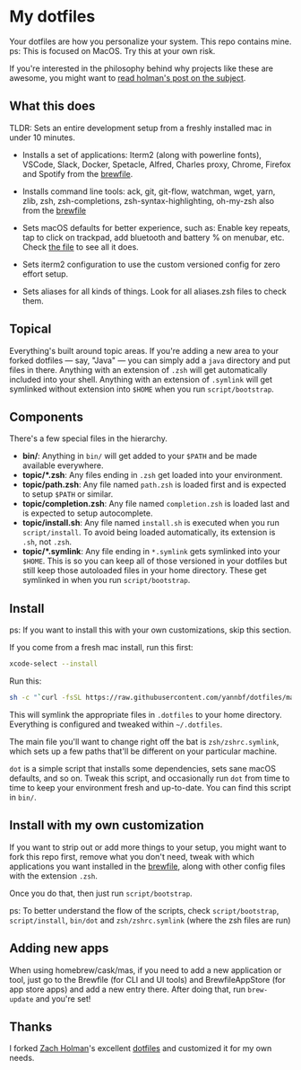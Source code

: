 # My dotfiles

Your dotfiles are how you personalize your system. This repo contains mine.
ps: This is focused on MacOS. Try this at your own risk.

If you're interested in the philosophy behind why projects like these are
awesome, you might want to [read holman's post on the
subject](http://zachholman.com/2010/08/dotfiles-are-meant-to-be-forked/).

## What this does
TLDR: Sets an entire development setup from a freshly installed mac in under 10 minutes.

* Installs a set of applications: 
Iterm2 (along with powerline fonts), VSCode, Slack, Docker, Spetacle, Alfred, Charles proxy, Chrome, Firefox and Spotify from the [brewfile](/homebrew/Brewfile).

* Installs command line tools:
ack, git, git-flow, watchman, wget, yarn, zlib, zsh, zsh-completions, zsh-syntax-highlighting, oh-my-zsh also from the [brewfile](/homebrew/Brewfile)

* Sets macOS defaults for better experience, such as:
Enable key repeats, tap to click on trackpad, add bluetooth and battery % on menubar, etc. Check [the file](/macos/set-defaults.sh) to see all it does.

* Sets iterm2 configuration to use the custom versioned config for zero effort setup.

* Sets aliases for all kinds of things. Look for all aliases.zsh files to check them.


## Topical

Everything's built around topic areas. If you're adding a new area to your
forked dotfiles — say, "Java" — you can simply add a `java` directory and put
files in there. Anything with an extension of `.zsh` will get automatically
included into your shell. Anything with an extension of `.symlink` will get
symlinked without extension into `$HOME` when you run `script/bootstrap`.

## Components

There's a few special files in the hierarchy.

- **bin/**: Anything in `bin/` will get added to your `$PATH` and be made
  available everywhere.
- **topic/\*.zsh**: Any files ending in `.zsh` get loaded into your
  environment.
- **topic/path.zsh**: Any file named `path.zsh` is loaded first and is
  expected to setup `$PATH` or similar.
- **topic/completion.zsh**: Any file named `completion.zsh` is loaded
  last and is expected to setup autocomplete.
- **topic/install.sh**: Any file named `install.sh` is executed when you run `script/install`. To avoid being loaded automatically, its extension is `.sh`, not `.zsh`.
- **topic/\*.symlink**: Any file ending in `*.symlink` gets symlinked into
  your `$HOME`. This is so you can keep all of those versioned in your dotfiles
  but still keep those autoloaded files in your home directory. These get
  symlinked in when you run `script/bootstrap`.

## Install
ps: If you want to install this with your own customizations, skip this section.

If you come from a fresh mac install, run this first:
```sh
xcode-select --install
```

Run this:

```sh
sh -c "`curl -fsSL https://raw.githubusercontent.com/yannbf/dotfiles/master/start.sh `"
```

This will symlink the appropriate files in `.dotfiles` to your home directory.
Everything is configured and tweaked within `~/.dotfiles`.

The main file you'll want to change right off the bat is `zsh/zshrc.symlink`,
which sets up a few paths that'll be different on your particular machine.

`dot` is a simple script that installs some dependencies, sets sane macOS
defaults, and so on. Tweak this script, and occasionally run `dot` from
time to time to keep your environment fresh and up-to-date. You can find
this script in `bin/`.

## Install with my own customization

If you want to strip out or add more things to your setup, you might want to fork this repo first, remove what you don't need, tweak with which applications you want installed in the [brewfile](/homebrew/Brewfile), along with other config files with the extension `.zsh`.

Once you do that, then just run `script/bootstrap`.

ps: To better understand the flow of the scripts, check `script/bootstrap`, `script/install`, `bin/dot` and `zsh/zshrc.symlink` (where the zsh files are run)

## Adding new apps

When using homebrew/cask/mas, if you need to add a new application or tool, just go to the Brewfile (for CLI and UI tools) and BrewfileAppStore (for app store apps) and add a new entry there. After doing that, run `brew-update` and you're set!

## Thanks

I forked [Zach Holman](http://github.com/holman)'s excellent
[dotfiles](http://github.com/holman/dotfiles) and customized it for my own needs.
